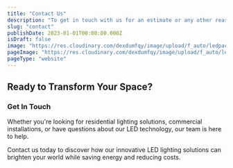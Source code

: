```yaml
---
title: "Contact Us"
description: "To get in touch with us for an estimate or any other reason, please fill out the form below and we will contact you shortly."
slug: "contact"
publishDate: 2023-01-01T00:00:00.000Z
isDraft: false
image: "https://res.cloudinary.com/dexdumfqy/image/upload/f_auto/ledpac/logo-light-shadow-600x222_ajfevb.png"
pageImage: "https://res.cloudinary.com/dexdumfqy/image/upload/f_auto/ledpac/logo-light-shadow-600x222_ajfevb.png"
pageType: "website"
---
```

## Ready to Transform Your Space?

### Get In Touch

Whether you're looking for residential lighting solutions, commercial installations, or have questions about our LED technology, our team is here to help.

Contact us today to discover how our innovative LED lighting solutions can brighten your world while saving energy and reducing costs.
